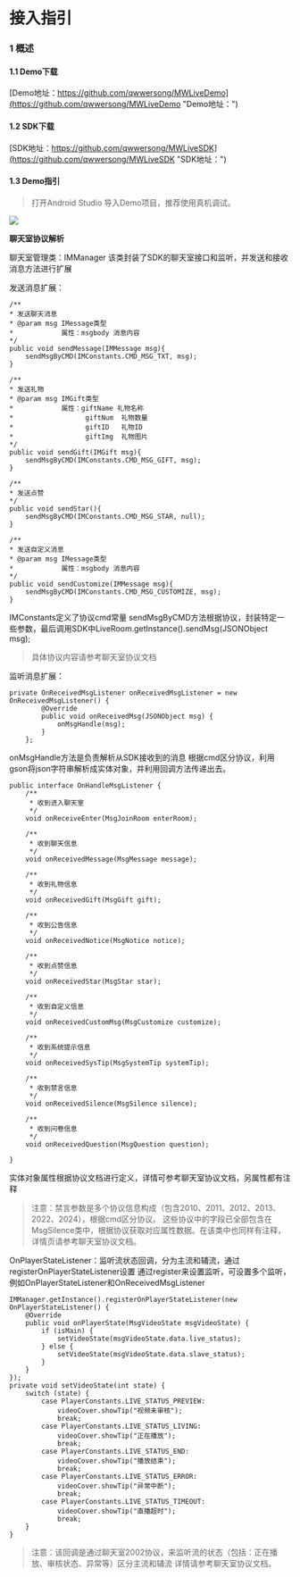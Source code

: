 # 接入指引

### 1 概述
#### 1.1 Demo下载
[Demo地址：https://github.com/qwwersong/MWLiveDemo](https://github.com/qwwersong/MWLiveDemo "Demo地址：")

#### 1.2 SDK下载
[SDK地址：https://github.com/qwwersong/MWLiveSDK](https://github.com/qwwersong/MWLiveSDK "SDK地址：")

#### 1.3 Demo指引

>打开Android Studio 导入Demo项目，推荐使用真机调试。


![](http://data.eolinker.com/VAZB7TGa8a8f4884f8f69b2f24a462a865a505898b97fce)

**聊天室协议解析**

聊天室管理类：IMManager
该类封装了SDK的聊天室接口和监听，并发送和接收消息方法进行扩展

发送消息扩展：
```
/**
* 发送聊天消息
* @param msg IMessage类型
*            属性：msgbody 消息内容
*/
public void sendMessage(IMMessage msg){
	sendMsgByCMD(IMConstants.CMD_MSG_TXT, msg);
}

/**
* 发送礼物
* @param msg IMGift类型
*            属性：giftName 礼物名称
*                  giftNum  礼物数量
*                  giftID   礼物ID
*                  giftImg  礼物图片
*/
public void sendGift(IMGift msg){
	sendMsgByCMD(IMConstants.CMD_MSG_GIFT, msg);
}

/**
* 发送点赞
*/
public void sendStar(){
	sendMsgByCMD(IMConstants.CMD_MSG_STAR, null);
}

/**
* 发送自定义消息
* @param msg IMessage类型
*            属性：msgbody 消息内容
*/
public void sendCustomize(IMMessage msg){
	sendMsgByCMD(IMConstants.CMD_MSG_CUSTOMIZE, msg);
}
```
IMConstants定义了协议cmd常量
sendMsgByCMD方法根据协议，封装特定一些参数，最后调用SDK中LiveRoom.getInstance().sendMsg(JSONObject msg);
>具体协议内容请参考聊天室协议文档

监听消息扩展：
```
private OnReceivedMsgListener onReceivedMsgListener = new OnReceivedMsgListener() {
        @Override
        public void onReceivedMsg(JSONObject msg) {
            onMsgHandle(msg);
        }
    };
```
onMsgHandle方法是负责解析从SDK接收到的消息
根据cmd区分协议，利用gson将json字符串解析成实体对象，并利用回调方法传递出去。
```
public interface OnHandleMsgListener {
    /**
     * 收到进入聊天室
     */
    void onReceiveEnter(MsgJoinRoom enterRoom);
	
    /**
     * 收到聊天信息
     */
    void onReceivedMessage(MsgMessage message);

    /**
     * 收到礼物信息
     */
    void onReceivedGift(MsgGift gift);

    /**
     * 收到公告信息
     */
    void onReceivedNotice(MsgNotice notice);

    /**
     * 收到点赞信息
     */
    void onReceivedStar(MsgStar star);

    /**
     * 收到自定义信息
     */
    void onReceivedCustomMsg(MsgCustomize customize);

    /**
     * 收到系统提示信息
     */
    void onReceivedSysTip(MsgSystemTip systemTip);

    /**
     * 收到禁言信息
     */
    void onReceivedSilence(MsgSilence silence);

    /**
     * 收到问卷信息
     */
    void onReceivedQuestion(MsgQuestion question);

}
```
实体对象属性根据协议文档进行定义，详情可参考聊天室协议文档，另属性都有注释

>注意：禁言参数是多个协议信息构成（包含2010、2011、2012、2013、2022、2024），根据cmd区分协议。
这些协议中的字段已全部包含在MsgSilence类中，根据协议获取对应属性数据。在该类中也同样有注释，详情页请参考聊天室协议文档。

OnPlayerStateListener：监听流状态回调，分为主流和辅流，通过registerOnPlayerStateListener设置
通过register来设置监听，可设置多个监听，例如OnPlayerStateListener和OnReceivedMsgListener

```
IMManager.getInstance().registerOnPlayerStateListener(new OnPlayerStateListener() {
	@Override
	public void onPlayerState(MsgVideoState msgVideoState) {
		if (isMain) {
			setVideoState(msgVideoState.data.live_status);
		} else {
			setVideoState(msgVideoState.data.slave_status);
		}
	}
});
private void setVideoState(int state) {
	switch (state) {
		case PlayerConstants.LIVE_STATUS_PREVIEW:
			videoCover.showTip("视频未审核");
			break;
		case PlayerConstants.LIVE_STATUS_LIVING:
			videoCover.showTip("正在播放");
			break;
		case PlayerConstants.LIVE_STATUS_END:
			videoCover.showTip("播放结束");
			break;
		case PlayerConstants.LIVE_STATUS_ERROR:
			videoCover.showTip("异常中断");
			break;
		case PlayerConstants.LIVE_STATUS_TIMEOUT:
			videoCover.showTip("直播超时");
			break;
	}
}
```

>注意：该回调是通过聊天室2002协议，来监听流的状态（包括：正在播放、审核状态、异常等）区分主流和辅流
详情请参考聊天室协议文档。


